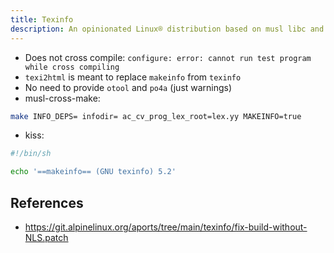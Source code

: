 ```yaml
---
title: Texinfo
description: An opinionated Linux® distribution based on musl libc and toybox
---
```


- Does not cross compile: `configure: error: cannot run test program while cross compiling`
- `texi2html` is meant to replace `makeinfo` from `texinfo`
- No need to provide `otool` and `po4a` (just warnings)
- musl-cross-make:
```sh
make INFO_DEPS= infodir= ac_cv_prog_lex_root=lex.yy MAKEINFO=true
```
- kiss:
```sh
#!/bin/sh

echo '==makeinfo== (GNU texinfo) 5.2'
```

## References
- https://git.alpinelinux.org/aports/tree/main/texinfo/fix-build-without-NLS.patch
